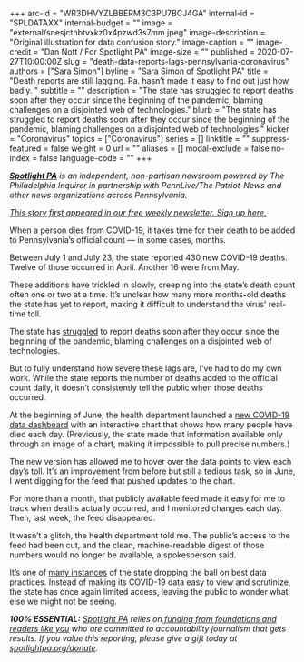 +++
arc-id = "WR3DHVYZLBBERM3C3PU7BCJ4GA"
internal-id = "SPLDATAXX"
internal-budget = ""
image = "external/snesjcthbtvxkz0x4pzwd3s7mm.jpeg"
image-description = "Original illustration for data confusion story."
image-caption = ""
image-credit = "Dan Nott / For Spotlight PA"
image-size = ""
published = 2020-07-27T10:00:00Z
slug = "death-data-reports-lags-pennsylvania-coronavirus"
authors = ["Sara Simon"]
byline = "Sara Simon of Spotlight PA"
title = "Death reports are still lagging. Pa. hasn’t made it easy to find out just how badly. "
subtitle = ""
description = "The state has struggled to report deaths soon after they occur since the beginning of the pandemic, blaming challenges on a disjointed web of technologies."
blurb = "The state has struggled to report deaths soon after they occur since the beginning of the pandemic, blaming challenges on a disjointed web of technologies."
kicker = "Coronavirus"
topics = ["Coronavirus"]
series = []
linktitle = ""
suppress-featured = false
weight = 0
url = ""
aliases = []
modal-exclude = false
no-index = false
language-code = ""
+++

<a href="https://lesspage.com/"><i><b>Spotlight PA</b></i></a><i> is an independent, non-partisan newsroom powered by The Philadelphia Inquirer in partnership with PennLive/The Patriot-News and other news organizations across Pennsylvania. </i>

<a href="https://lesspage.com/newsletters" target=_blank><i>This story first appeared in our free weekly newsletter. Sign up here.</i></a>

When a person dies from COVID-19, it takes time for their death to be added to Pennsylvania’s official count — in some cases, months.

Between July 1 and July 23, the state reported 430 new COVID-19 deaths. Twelve of those occurred in April. Another 16 were from May.

These additions have trickled in slowly, creeping into the state’s death count often one or two at a time. It’s unclear how many more months-old deaths the state has yet to report, making it difficult to understand the virus’ real-time toll.

The state has <a href="https://lesspage.com/news/2020/05/pennsylvania-philadelphia-coronavirus-death-toll/">struggled</a> to report deaths soon after they occur since the beginning of the pandemic, blaming challenges on a disjointed web of technologies.

But to fully understand how severe these lags are, I’ve had to do my own work. While the state reports the number of deaths added to the official count daily, it doesn’t consistently tell the public when those deaths occurred.

At the beginning of June, the health department launched a <a href="https://experience.arcgis.com/experience/cfb3803eb93d42f7ab1c2cfccca78bf7">new COVID-19 data dashboard</a> with an interactive chart that shows how many people have died each day. (Previously, the state made that information available only through an image of a chart, making it impossible to pull precise numbers.)

<script src="https://lesspage.com/embed.js" async></script><div data-spl-embed-version="1" data-spl-src="https://lesspage.com/embeds/donate/"></div>


The new version has allowed me to hover over the data points to view each day’s toll. It’s an improvement from before but still a tedious task, so in June, I went digging for the feed that pushed updates to the chart.

For more than a month, that publicly available feed made it easy for me to track when deaths actually occurred, and I monitored changes each day. Then, last week, the feed disappeared.

It wasn’t a glitch, the health department told me. The public’s access to the feed had been cut, and the clean, machine-readable digest of those numbers would no longer be available, a spokesperson said.

It’s one of <a href="https://lesspage.com/news/2020/06/pennsylvania-coronavirus-data-death-cases-confusion/">many instances</a> of the state dropping the ball on best data practices. Instead of making its COVID-19 data easy to view and scrutinize, the state has once again limited access, leaving the public to wonder what else we might not be seeing.

<i><b>100% ESSENTIAL:</b></i> <a href="https://lesspage.com/"><i>Spotlight PA</i></a><i> relies on</i><a href="https://lesspage.com/support"><i> funding from foundations and readers like you</i></a><i> who are committed to accountability journalism that gets results. If you value this reporting, please give a gift today at </i><a href="http://spotlightpa.org/donate"><i>spotlightpa.org/donate</i></a><i>.</i>

<script src="https://lesspage.com/embed.js" async></script><div data-spl-embed-version="1" data-spl-src="https://lesspage.com/embeds/tips/?tip_text=Do%20you%20have%20a%20tip%20about%20%3Cb%3Ehow%20Pa.'s%20government%20is%20responding%20to%20the%20coronavirus%3C%2Fb%3E%3F%20Tell%20us."></div>


